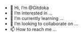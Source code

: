 - 👋 Hi, I’m @Gitdoka
- 👀 I’m interested in ...
- 🌱 I’m currently learning ...
- 💞️ I’m looking to collaborate on ...
- 📫 How to reach me ...

<!---
Gitdoka/Gitdoka is a ✨ special ✨ repository because its `README.md` (this file) appears on your GitHub profile.
You can click the Preview link to take a look at your changes.
--->
